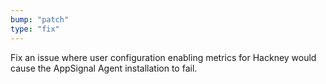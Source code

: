 ```yaml
---
bump: "patch"
type: "fix"
---
```


Fix an issue where user configuration enabling metrics for Hackney would cause the AppSignal Agent installation to fail.
